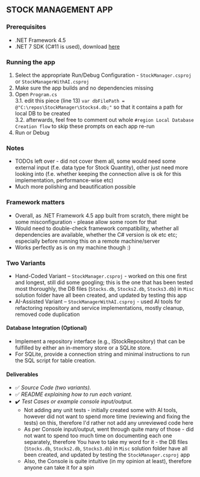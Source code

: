 ## STOCK MANAGEMENT APP

### Prerequisites
- .NET Framework 4.5
- .NET 7 SDK (C#11 is used), download [here](https://dotnet.microsoft.com/en-us/download/dotnet/7.0)

### Running the app
1. Select the appropriate Run/Debug Configuration - `StockManager.csproj` or `StockManagerWithAI.csproj`
2. Make sure the app builds and no dependencies missing
3. Open `Program.cs` 
   <br>3.1. edit this piece (line 13) `var dbFilePath = @"C:\repos\StockManager\Stocks4.db;"` so that it contains a path for local DB to be created
   <br>3.2. afterwards, feel free to comment out whole `#region Local Database Creation flow` to skip these prompts on each app re-run
4. Run or Debug

### Notes
- TODOs left over - did not cover them all, some would need some external input (f.e. data type for Stock Quantity), other just need more looking into (f.e. whether keeping the connection alive is ok for this implementation, performance-wise etc)
- Much more polishing and beautification possible

### Framework matters
- Overall, as .NET Framework 4.5 app built from scratch, there might be some misconfiguration - please allow some room for that
- Would need to double-check framework compatibility, whether all dependencies are available, whether the C# version is ok etc etc; especially before running this on a remote machine/server
- Works perfectly as is on my machine though :)


### Two Variants
- Hand-Coded Variant – `StockManager.csproj` - worked on this one first and longest, still did some googling; this is the one that has been tested most thoroughly, the DB files (`Stocks.db`, `Stocks2.db`, `Stocks3.db`) in `Misc` solution folder have all been created, and updated by testing this app
- AI-Assisted Variant – `StockManagerWithAI.csproj` - used AI tools for refactoring repository and service implementations, mostly cleanup, removed code duplication


#### Database Integration (Optional)
- Implement a repository interface (e.g., IStockRepository) that can be fulfilled by either an in-memory store or a SQLite store.
- For SQLite, provide a connection string and minimal instructions to run the SQL script for table creation.

#### Deliverables
- ✅ _Source Code (two variants)._ 
- ✅ _README explaining how to run each variant._
- ✔️ _Test Cases or example console input/output._
  - Not adding any unit tests - initially created some with AI tools, however did not want to spend more time (reviewing and fixing the tests) on this, therefore I'd rather not add any unreviewed code here
  - As per Console input/output, went through quite many of those - did not want to spend too much time on documenting each one separately, therefore You have to take my word for it - the DB files (`Stocks.db`, `Stocks2.db`, `Stocks3.db`) in `Misc` solution folder have all been created, and updated by testing the `StockManager.csproj` app
  - Also, the Console is quite intuitive (in my opinion at least), therefore anyone can take it for a spin
